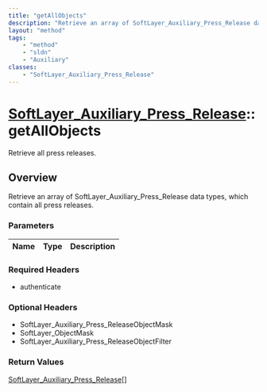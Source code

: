```yaml
---
title: "getAllObjects"
description: "Retrieve an array of SoftLayer_Auxiliary_Press_Release data types, which contain all press releases."
layout: "method"
tags:
    - "method"
    - "sldn"
    - "Auxiliary"
classes:
    - "SoftLayer_Auxiliary_Press_Release"
---
```

# [SoftLayer_Auxiliary_Press_Release](/reference/services/SoftLayer_Auxiliary_Press_Release)::getAllObjects

Retrieve all press releases.


## Overview 
Retrieve an array of SoftLayer_Auxiliary_Press_Release data types, which contain all press releases. 

### Parameters 
|Name | Type | Description |
| --- | --- | --- |


### Required Headers
* authenticate

### Optional Headers
* SoftLayer_Auxiliary_Press_ReleaseObjectMask
* SoftLayer_ObjectMask
* SoftLayer_Auxiliary_Press_ReleaseObjectFilter

### Return Values
<a href='/reference/datatypes/SoftLayer_Auxiliary_Press_Release'>SoftLayer_Auxiliary_Press_Release[] </a>

